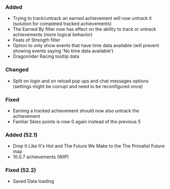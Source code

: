 <p><h3>Added</h3></p>
<ul>
<li>Trying to track/untrack an earned achievement will now untrack it (solution for completed tracked achievements)</li>
<li>The Earned By filter now has effect on the ability to track or untrack achievements (more logical behavior)</li>
<li>Feats of Strength filter</li>
<li>Option to only show events that have time data available (will prevent showing events saying 'No time data available')</li>
<li>Dragonrider Racing tooltip data</li>
</ul>
<p><h3>Changed</h3></p>
<ul>
<li>Split on login and on reload pop ups and chat messages options (settings might be corrupt and need to be reconfigured once)</li>
</ul>
<p><h3>Fixed</h3></p>
<ul>
<li>Earning a tracked achievement should now also untrack the achievement</li>
<li>Famliar Skies points is now 0 again instead of the previous 5</li>
</ul>
<p><h3>Added (52.1)</h3></p>
<ul>
<li>Drop It Like It's Hot and The Future We Make to the The Primalist Future map</li>
<li>10.0.7 achievements (WIP)</li>
</ul>
<p><h3>Fixed (52.2)</h3></p>
<ul>
<li>Saved Data loading</li>
</ul>
